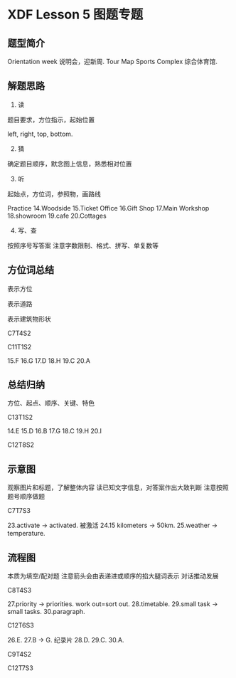 # XDF Lesson 5 图题专题


## 题型简介

Orientation week 说明会，迎新周.
Tour Map
Sports Complex 综合体育馆.

## 解题思路

1. 读

题目要求，方位指示，起始位置

left, right, top, bottom.

2. 猜

确定题目顺序，默念图上信息，熟悉相对位置

3. 听

起始点，方位词，参照物，画路线

Practice
14.Woodside
15.Ticket Office
16.Gift Shop
17.Main Workshop
18.showroom
19.cafe
20.Cottages

4. 写、查

按照序号写答案
注意字数限制、格式、拼写、单复数等

## 方位词总结

表示方位

表示道路

表示建筑物形状

C7T4S2


C11T1S2

15.F
16.G
17.D
18.H
19.C
20.A

## 总结归纳

方位、起点、顺序、关键、特色

C13T1S2

14.E
15.D
16.B
17.G
18.C
19.H
20.I

C12T8S2


## 示意图

观察图片和标题，了解整体内容
读已知文字信息，对答案作出大致判断
注意按照题号顺序做题


C7T7S3

23.activate -> activated. 被激活
24.15 kilometers -> 50km.
25.weather -> temperature.


## 流程图

本质为填空/配对题
注意箭头会由表递进或顺序的掐大腿词表示
对话推动发展

C8T4S3

27.priority -> priorities. work out=sort out.
28.timetable.
29.small task -> small tasks.
30.paragraph.


C12T6S3

26.E.
27.B -> G. 纪录片
28.D.
29.C.
30.A.

C9T4S2

C12T7S3